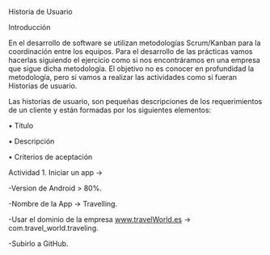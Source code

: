 Historia de Usuario

Introducción

En el desarrollo de software se utilizan metodologías Scrum/Kanban para la coordinación entre los equipos. Para el desarrollo de
las prácticas vamos hacerlas siguiendo el ejercicio como si nos encontráramos en una empresa que sigue dicha metodología.
El objetivo no es conocer en profundidad la metodología, pero si vamos a realizar las actividades como si fueran Historias de
usuario.

Las historias de usuario, son pequeñas descripciones de los requerimientos de un cliente y están formadas por los siguientes
elementos:

• Título

• Descripción

• Criterios de aceptación

Actividad 1. Iniciar un app ->

-Version de Android > 80%.

-Nombre de la App -> Travelling.

-Usar el dominio de la empresa www.travelWorld.es -> com.travel_world.traveling.

-Subirlo a GitHub.
